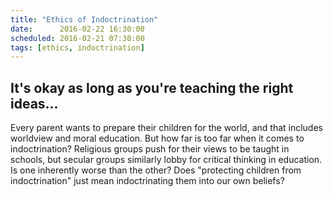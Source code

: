 ```yaml
---
title: "Ethics of Indoctrination"
date:      2016-02-22 16:30:00
scheduled: 2016-02-21 07:30:00
tags: [ethics, indoctrination]
---
```

## It's okay as long as you're teaching the right ideas...

Every parent wants to prepare their children for the world, and that includes worldview and moral education. But how far is too far when it comes to indoctrination? Religious groups push for their views to be taught in schools, but secular groups similarly lobby for critical thinking in education. Is one inherently worse than the other? Does "protecting children from indoctrination" just mean indoctrinating them into our own beliefs? 
